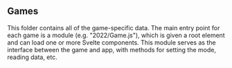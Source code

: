 ## Games

This folder contains all of the game-specific data. The main entry point for each game is a module (e.g. "2022/Game.js"), which is given a root element and can load one or more Svelte components. This module serves as the interface between the game and app, with methods for setting the mode, reading data, etc.
